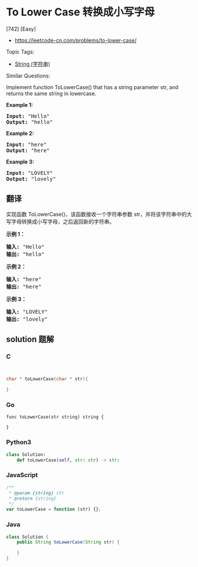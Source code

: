 # To Lower Case 转换成小写字母

[742] [Easy]

- https://leetcode-cn.com/problems/to-lower-case/

Topic Tags:

- [String (字符串)](https://leetcode-cn.com/tag/string/)

Similar Questions:

Implement function ToLowerCase() that has a string parameter str, and returns the same string in lowercase.

**Example 1:**

<pre><strong>Input: </strong><span id="example-input-1-1">"Hello"</span>
<strong>Output: </strong><span id="example-output-1">"hello"</span>
</pre>

**Example 2:**

<pre><strong>Input: </strong><span id="example-input-2-1">"here"</span>
<strong>Output: </strong><span id="example-output-2">"here"</span>
</pre>

**Example 3:**

<pre><strong>Input: </strong><span id="example-input-3-1">"LOVELY"</span>
<strong>Output: </strong><span id="example-output-3">"lovely"</span>
</pre>

## 翻译

实现函数 ToLowerCase()，该函数接收一个字符串参数 str，并将该字符串中的大写字母转换成小写字母，之后返回新的字符串。

**示例 1：**

<pre><strong>输入: </strong>"Hello"
<strong>输出: </strong>"hello"</pre>

**示例 2：**

<pre><strong>输入: </strong>"here"
<strong>输出: </strong>"here"</pre>

**示例** **3：**

<pre><strong>输入: </strong>"LOVELY"
<strong>输出: </strong>"lovely"
</pre>

## solution 题解

### C

```c


char * toLowerCase(char * str){

}


```

### Go

```golang
func toLowerCase(str string) string {

}
```

### Python3

```python
class Solution:
    def toLowerCase(self, str: str) -> str:

```

### JavaScript

```javascript
/**
 * @param {string} str
 * @return {string}
 */
var toLowerCase = function (str) {};
```

### Java

```java
class Solution {
    public String toLowerCase(String str) {

    }
}
```
